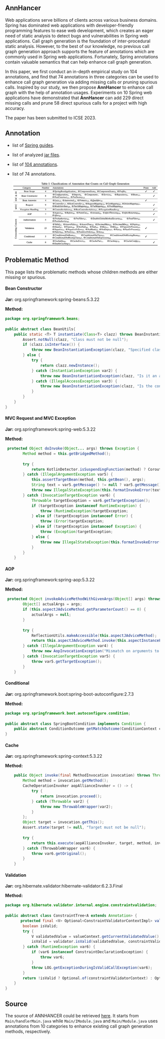 ## AnnHancer

Web applications serve billions of clients across various business domains. Spring has dominated web applications with developer-friendly programming features to ease web development, which creates an eager need of static analysis to detect bugs and vulnerabilities in Spring web applications. Call graph generation is the foundation of inter-procedural static analysis. However, to the best of our knowledge, no previous call graph generation approach supports the feature of annotations which are commonly used in Spring web applications. Fortunately, Spring annotations contain valuable semantics that can help enhance call graph generation.

In this paper, we first conduct an in-depth empirical study on 104 annotations, and find that 74 annotations in three categories can be used to enhance call graph generation via adding missing calls or pruning spurious calls. Inspired by our study, we then propose **AnnHancer** to enhance call graph with the help of annotation usages. Experiments on 10 Spring web applications have demonstrated that **AnnHancer** can add 229 direct missing calls and prune 58 direct spurious calls for a project with high accuracy.

The paper has been submitted to ICSE 2023.

## Annotation

* list of [Spring guides](spring-guide.txt).

* list of analyzed [jar files](jars.txt).

* list of [104 annotations](annotations.json).

* list of 74 annotations.

   ![annotation-enhance](./annotation-enhance.png)



## Problematic Method

This page lists the problematic methods whose children methods are either missing or spurious.

#### Bean Constructor

**Jar:** org.springframework:spring-beans:5.3.22

**Method:**

```java
package org.springframework.beans;

public abstract class BeanUtils{
    public static <T> T instantiate(Class<T> clazz) throws BeanInstantiationException {
        Assert.notNull(clazz, "Class must not be null");
        if (clazz.isInterface()) {
            throw new BeanInstantiationException(clazz, "Specified class is an interface");
        } else {
            try {
                return clazz.newInstance();
            } catch (InstantiationException var2) {
                throw new BeanInstantiationException(clazz, "Is it an abstract class?", var2);
            } catch (IllegalAccessException var3) {
                throw new BeanInstantiationException(clazz, "Is the constructor accessible?", var3);
            }
        }
    }
}
```



#### MVC Request and MVC Exception

**Jar:** org.springframework:spring-web:5.3.22

**Method:**

```java
 protected Object doInvoke(Object... args) throws Exception {
        Method method = this.getBridgedMethod();

        try {
            return KotlinDetector.isSuspendingFunction(method) ? CoroutinesUtils.invokeSuspendingFunction(method, this.getBean(), args) : method.invoke(this.getBean(), args);
        } catch (IllegalArgumentException var5) {
            this.assertTargetBean(method, this.getBean(), args);
            String text = var5.getMessage() != null ? var5.getMessage() : "Illegal argument";
            throw new IllegalStateException(this.formatInvokeError(text, args), var5);
        } catch (InvocationTargetException var6) {
            Throwable targetException = var6.getTargetException();
            if (targetException instanceof RuntimeException) {
                throw (RuntimeException)targetException;
            } else if (targetException instanceof Error) {
                throw (Error)targetException;
            } else if (targetException instanceof Exception) {
                throw (Exception)targetException;
            } else {
                throw new IllegalStateException(this.formatInvokeError("Invocation failure", args), targetException);
            }
        }
    }
```



#### AOP

**Jar:** org.springframework:spring-aop:5.3.22

**Method:** 

```java
 protected Object invokeAdviceMethodWithGivenArgs(Object[] args) throws Throwable {
        Object[] actualArgs = args;
        if (this.aspectJAdviceMethod.getParameterCount() == 0) {
            actualArgs = null;
        }

        try {
            ReflectionUtils.makeAccessible(this.aspectJAdviceMethod);
            return this.aspectJAdviceMethod.invoke(this.aspectInstanceFactory.getAspectInstance(), actualArgs);
        } catch (IllegalArgumentException var4) {
            throw new AopInvocationException("Mismatch on arguments to advice method [" + this.aspectJAdviceMethod + "]; pointcut expression [" + this.pointcut.getPointcutExpression() + "]", var4);
        } catch (InvocationTargetException var5) {
            throw var5.getTargetException();
        }
    }
```



#### Conditional

**Jar:** org.springframework.boot:spring-boot-autoconfigure:2.7.3

**Method:**

```java
package org.springframework.boot.autoconfigure.condition;

public abstract class SpringBootCondition implements Condition {
    public abstract ConditionOutcome getMatchOutcome(ConditionContext context, AnnotatedTypeMetadata metadata);
}
```



#### Cache

**Jar:** org.springframework:spring-context:5.3.22

**Method:**

```java
    public Object invoke(final MethodInvocation invocation) throws Throwable {
        Method method = invocation.getMethod();
        CacheOperationInvoker aopAllianceInvoker = () -> {
            try {
                return invocation.proceed();
            } catch (Throwable var2) {
                throw new ThrowableWrapper(var2);
            }
        };
        Object target = invocation.getThis();
        Assert.state(target != null, "Target must not be null");

        try {
            return this.execute(aopAllianceInvoker, target, method, invocation.getArguments());
        } catch (ThrowableWrapper var6) {
            throw var6.getOriginal();
        }
    }
```



#### Validation

**Jar:** org.hibernate.validator:hibernate-validator:6.2.3.Final

**Method:**

```java
package org.hibernate.validator.internal.engine.constraintvalidation;

public abstract class ConstraintTree<A extends Annotation> {
       protected final <V> Optional<ConstraintValidatorContextImpl> validateSingleConstraint(ValueContext<?, ?> valueContext, ConstraintValidatorContextImpl constraintValidatorContext, ConstraintValidator<A, V> validator) {
        boolean isValid;
        try {
            V validatedValue = valueContext.getCurrentValidatedValue();
            isValid = validator.isValid(validatedValue, constraintValidatorContext);
        } catch (RuntimeException var6) {
            if (var6 instanceof ConstraintDeclarationException) {
                throw var6;
            }
            throw LOG.getExceptionDuringIsValidCallException(var6);
        }
        return !isValid ? Optional.of(constraintValidatorContext) : Optional.empty();
    }
}
```



## Source

The source of ANNHANCER could be retrieved [here](AnnHancer.tar). It starts from  ``Main/handlerMain.java`` while ``Main/IModule.java`` and ``Main/Module.java`` uses annotations from 10 categories to enhance existing call graph generation methods, respectively.







